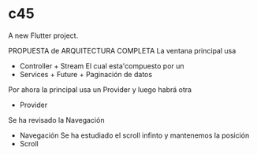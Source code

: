 # c45

A new Flutter project.

PROPUESTA de ARQUITECTURA COMPLETA
La ventana principal usa 
- Controller + Stream
El cual esta'compuesto por un 
- Services + Future + Paginación de datos


Por ahora la principal usa un Provider y luego habrá otra
- Provider


Se ha revisado la Navegación
- Navegación
Se ha estudiado el scroll infinto y mantenemos la posición
- Scroll